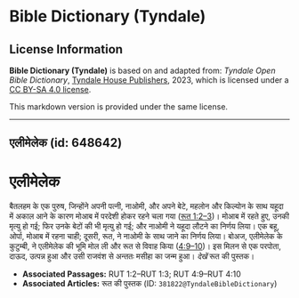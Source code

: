# Bible Dictionary (Tyndale)

## License Information

**Bible Dictionary (Tyndale)** is based on and adapted from: _Tyndale Open Bible Dictionary_, [Tyndale House Publishers](https://tyndaleopenresources.com/), 2023, which is licensed under a [CC BY-SA 4.0 license](https://creativecommons.org/licenses/by-sa/4.0/legalcode.en).

This markdown version is provided under the same license.



--------------------------------

## एलीमेलेक (id: 648642)

एलीमेलेक
========

बैतलहम के एक पुरुष, जिन्होंने अपनी पत्नी, नाओमी, और अपने बेटे, महलोन और किल्योन के साथ यहूदा में अकाल आने के कारण मोआब में परदेशी होकर रहने चला गया ([रूत 1:2–3](https://ref.ly/Ruth1:2-Ruth1:3))। मोआब में रहते हुए, उनकी मृत्यु हो गई; फिर उनके बेटों की भी मृत्यु हो गई; और नाओमी ने यहूदा लौटने का निर्णय लिया। एक बहू, ओर्पा, मोआब में रहना चाही; दूसरी, रूत, ने नाओमी के साथ जाने का निर्णय लिया। बोअज, एलीमेलेक के कुटुम्बी, ने एलीमेलेक की भूमि मोल ली और रूत से विवाह किया ([4:9–10](https://ref.ly/Ruth4:9-Ruth4:10))। इस मिलन से एक परपोता, दाऊद, उत्पन्न हुआ और उसी राजवंश से अन्ततः मसीहा का जन्म हुआ। *देखें* रूत की पुस्तक।

* **Associated Passages:** RUT 1:2–RUT 1:3; RUT 4:9–RUT 4:10
* **Associated Articles:** रूत की पुस्तक (ID: `381822@TyndaleBibleDictionary`)

